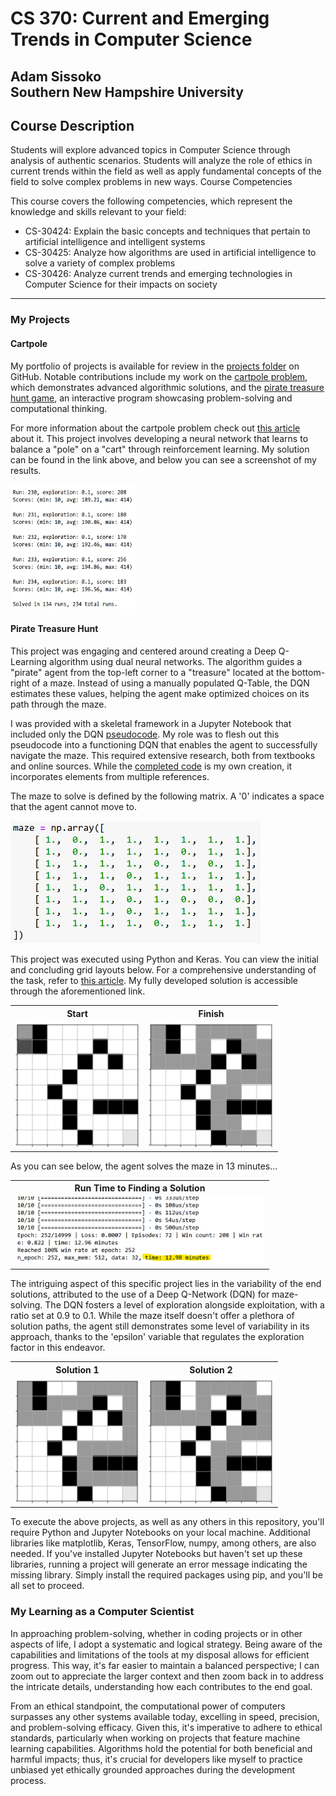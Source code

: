 <h1>CS 370: Current and Emerging Trends in Computer Science</h1>
<h2>Adam Sissoko<br>
  Southern New Hampshire University</h2>
<h2>
Course Description
</h2>
<p>Students will explore advanced topics in Computer Science through analysis of authentic scenarios. Students will analyze the role of ethics in current trends within the field as well as apply fundamental concepts of the field to solve complex problems in new ways.
Course Competencies
</p>
<p>
This course covers the following competencies, which represent the knowledge and skills relevant to your field:
<ul>
    <li>CS-30424: Explain the basic concepts and techniques that pertain to artificial intelligence and intelligent systems
    <li>CS-30425: Analyze how algorithms are used in artificial intelligence to solve a variety of complex problems
    <li>CS-30426: Analyze current trends and emerging technologies in Computer Science for their impacts on society
</ul>
</p>
<hr>

<h3>My Projects</h3>
<h4>Cartpole</h4>
<p>My portfolio of projects is available for review in the <a href="https://github.com/adamsissoko/CS370" target="_blank">projects folder</a> on GitHub. Notable contributions include my work on the <a href="https://github.com/adamsissoko/CS370/tree/main/assignments/Cartpole" target="_blank">cartpole problem</a>, which demonstrates advanced algorithmic solutions, and the <a href="https://github.com/adamsissoko/CS370/tree/main/assignments/Pirate%20Treasure%20Hunt/" target="_blank">pirate treasure hunt game</a>, an interactive program showcasing problem-solving and computational thinking.</p>

<p>For more information about the cartpole problem check out <a href="https://towardsdatascience.com/the-cartepole-problem-competitive-performance-with-particle-swarm-optimization-672f018ede3c" target="_blank"> this article</a> about it. This project involves developing a neural network that learns to balance a "pole" on a "cart" through reinforcement learning. My solution can be found in the link above, and below you can see a screenshot of my results.</p>
<div>
    <img src="https://github.com/adamsissoko/CS370/blob/main/images/solved.png" atl="[start]" style="width:200px;height:200px;">
</div>




<h4>Pirate Treasure Hunt</h4>
<p>This project was engaging and centered around creating a Deep Q-Learning algorithm using dual neural networks. The algorithm guides a "pirate" agent from the top-left corner to a "treasure" located at the bottom-right of a maze. Instead of using a manually populated Q-Table, the DQN estimates these values, helping the agent make optimized choices on its path through the maze.</p>

<p>
I was provided with a skeletal framework in a Jupyter Notebook that included only the DQN <a href="https://github.com/adamsissoko/CS370/blob/main/images/pirate_psuedocode.png" target="_blank">pseudocode</a>. My role was to flesh out this pseudocode into a functioning DQN that enables the agent to successfully navigate the maze. This required extensive research, both from textbooks and online sources. While the <a href="https://github.com/adamsissoko/CS370/blob/main/images/pirate_customcode.png" target="_blank">completed code</a> is my own creation, it incorporates elements from multiple references.
</p>

<p>
  The maze to solve is defined by the following matrix. A '0' indicates a space that the agent cannot move to.
</p>
<img src="https://github.com/adamsissoko/CS370/blob/main/images/matrix_maze.png" alt="[matrix]" style="width:400px;">

<p>This project was executed using Python and Keras. You can view the initial and concluding grid layouts below. For a comprehensive understanding of the task, refer to <a href="https://gotensor.com/2019/10/02/q-learning-an-introduction-through-a-simple-table-based-implementation-with-learning-rate-discount-factor-and-exploration/" target="_blank">this article</a>. My fully developed solution is accessible through the aforementioned link.</p>

<table>
    <tr>
        <th>Start</th>
        <th>Finish</th>
    </tr>
    <tr>
        <td><img src="https://github.com/adamsissoko/CS370/blob/main/images/start.png" atl="[start]" style="width:200px;height:200px;"></td>
        <td><img src="https://github.com/adamsissoko/CS370/blob/main/images/finish.png" atl="[finish]" style="width:200px;height:200px;"></td>
    </tr>
</table>
<p>
  As you can see below, the agent solves the maze in 13 minutes...
</p>
<table>
  <tr>
    <th>Run Time to Finding a Solution</th>
  </tr>
  <tr>
    <td><img src="https://github.com/adamsissoko/CS370/blob/main/images/run_detes.png" alt="[run deets]" style="width:400px;"></td>
  </tr>
 </table>

<p>
The intriguing aspect of this specific project lies in the variability of the end solutions, attributed to the use of a Deep Q-Network (DQN) for maze-solving. The DQN fosters a level of exploration alongside exploitation, with a ratio set at 0.9 to 0.1. While the maze itself doesn't offer a plethora of solution paths, the agent still demonstrates some level of variability in its approach, thanks to the 'epsilon' variable that regulates the exploration factor in this endeavor.
</p>
<table>
  <tr>
    <th>Solution 1</th>
    <th>Solution 2</th>
  </tr>
  <tr>
    <td><img src="https://github.com/adamsissoko/CS370/blob/main/images/alt_finish.png" atl="[start]" style="width:200px;height:200px;"></td>
    <td><img src="https://github.com/adamsissoko/CS370/blob/main/images/finish.png" atl="[finish]" style="width:200px;height:200px;"></td>
  </tr>
</table>

<p>
To execute the above projects, as well as any others in this repository, you'll require Python and Jupyter Notebooks on your local machine. Additional libraries like matplotlib, Keras, TensorFlow, numpy, among others, are also needed. If you've installed Jupyter Notebooks but haven't set up these libraries, running a project will generate an error message indicating the missing library. Simply install the required packages using pip, and you'll be all set to proceed.
</p>



<h3>My Learning as a Computer Scientist</h3>
<p>In approaching problem-solving, whether in coding projects or in other aspects of life, I adopt a systematic and logical strategy. Being aware of the capabilities and limitations of the tools at my disposal allows for efficient progress. This way, it's far easier to maintain a balanced perspective; I can zoom out to appreciate the larger context and then zoom back in to address the intricate details, understanding how each contributes to the end goal.</p>
<p>
From an ethical standpoint, the computational power of computers surpasses any other systems available today, excelling in speed, precision, and problem-solving efficacy. Given this, it's imperative to adhere to ethical standards, particularly when working on projects that feature machine learning capabilities. Algorithms hold the potential for both beneficial and harmful impacts; thus, it's crucial for developers like myself to practice unbiased yet ethically grounded approaches during the development process.</p>
